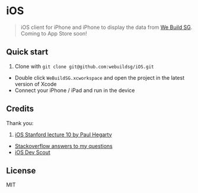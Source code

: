 [](images/screenshot.jpg)

# iOS

> iOS client for iPhone and iPhone to display the data from [We Build SG](https://webuild.sg/). Coming to App Store soon!

## Quick start

1. Clone with `git clone git@github.com:webuildsg/iOS.git`
- Double click `WeBuildSG.xcworkspace` and open the project in the latest version of Xcode
- Connect your iPhone / iPad and run in the device

## Credits

Thank you:

1. [iOS Stanford lecture 10 by Paul Hegarty](https://itunes.apple.com/en/course/developing-ios-8-apps-swift/id961180099)
- [Stackoverflow answers to my questions](https://stackoverflow.com/users/496797/sayanee?tab=questions)
- [iOS Dev Scout](http://iosdevscout.com/)

## License

MIT
